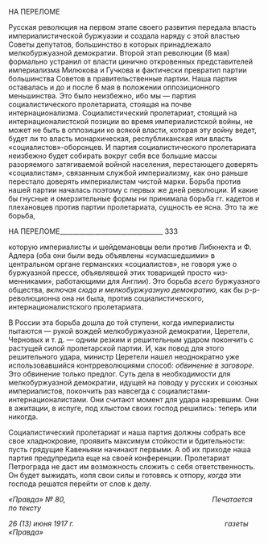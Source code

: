 НА ПЕРЕЛОМЕ

Русская революция на первом этапе своего развития передала власть империалисти­ческой буржуазии и создала наряду с этой властью Советы депутатов, большинство в которых принадлежало мелкобуржуазной демократии. Второй этап революции (6 мая) формально устранил от власти цинично откровенных представителей империализма Милюкова и Гучкова и фактически превратил партии большинства Советов в прави­тельственные партии. Наша партия оставалась и до и после 6 мая в положении оппози­ционного меньшинства. Это было неизбежно, ибо мы — партия социалистического пролетариата, стоящая на почве интернационализма. Социалистический пролетариат, стоящий на интернационалистской позиции во время империалистской войны, не мо­жет не быть в оппозиции ко всякой власти, которая эту войну ведет, будет ли то власть монархическая, республиканская или власть «социалистов»-оборонцев. И партия со­циалистического пролетариата неизбежно будет собирать вокруг себя все большие мас­сы разоряемого затягиваемой войной населения, перестающего доверять «социали­стам», связанным службой империализму, как оно раньше перестало доверять импе­риалистам чистой марки. Борьба против нашей партии началась поэтому с первых же дней революции. И какие бы гнусные и омерзительные формы ни принимала борьба гг. кадетов и плехановцев против партии пролетариата, сущность ее ясна. Это та же борь­ба,

  

НА ПЕРЕЛОМЕ________________________________ 333

которую империалисты и шейдемановцы вели против Либкнехта и Ф. Адлера (оба они были ведь объявлены «сумасшедшими» в центральном органе германских «социали­стов», не говоря уже о буржуазной прессе, объявлявшей этих товарищей просто «из­менниками», работающими для Англии). Это борьба _всего_ буржуазного общества, _включая сюда и мелкобуржуазную демократию,_ как бы р-р-революционна она ни была, против социалистического, интернационалистского пролетариата.

В России эта борьба дошла до той ступени, когда империалисты пытаются — рукой вождей мелкобуржуазной демократии, Церетели, Черновых и т. д. — одним резким и решительным ударом покончить с растущей силой пролетарской партии. И, как повод для этого решительного удара, министр Церетели нашел неоднократно уже использо­вавшийся контрреволюциями способ: _обвинение в заговоре._ Это обвинение только предлог. Суть дела в необходимости для мелкобуржуазной демократии, идущей на по­воду у русских и союзных империалистов, покончить раз навсегда с социалистами-интернационалистами. Они считают момент для удара назревшим. Они в ажитации, в испуге, под хлыстом своих господ решились: теперь или никогда.

Социалистический пролетариат и наша партия должны собрать все свое хладнокро­вие, проявить максимум стойкости и бдительности: пусть грядущие Кавеньяки начи­нают первыми. А об их приходе наша партия предупредила еще на своей конференции. Пролетариат Петрограда не даст им возможность сложить с себя ответственность. Он будет выжидать, копя свои силы и готовясь к отпору, _когда_ эти господа решатся перей­ти от слов к делу.

_«Правда» № 80,                                                                          Печатается по тексту_

_26 (13) июня 1917 г.                                                                            газеты «Правда»_